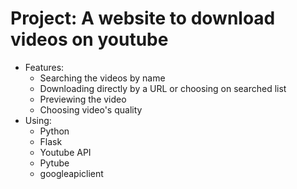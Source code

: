 # Project: A website to download videos on youtube
- Features:
    + Searching the videos by name
    + Downloading directly by a URL or choosing on searched list
    + Previewing the video 
    + Choosing video's quality
- Using:
    + Python
    + Flask
    + Youtube API
    + Pytube 
    + googleapiclient
